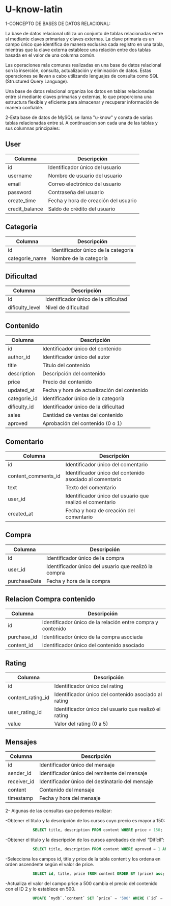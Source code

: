 # U-know-latin
1-CONCEPTO DE BASES DE DATOS RELACIONAL:

La base de datos relacional utiliza un conjunto de tablas relacionadas entre sí mediante claves primarias y claves externas. 
La clave primaria es un campo único que identifica de manera exclusiva cada registro en una tabla,
mientras que la clave externa establece una relación entre dos tablas basada en el valor de una columna común.

Las operaciones más comunes realizadas en una base de datos relacional son la inserción, consulta, actualización y eliminación de datos.
Estas operaciones se llevan a cabo utilizando lenguajes de consulta como SQL (Structured Query Language).

Una base de datos relacional organiza los datos en tablas relacionadas entre sí mediante claves primarias y externas, lo que proporciona una estructura flexible y eficiente para almacenar y recuperar información de manera confiable.

2-Esta base de datos de MySQL se llama "u-know" y consta de varias tablas relacionadas entre sí.
A continuacion son cada una de las tablas y sus columnas principales:

## User
| Columna        | Descripción                             |
|----------------|-----------------------------------------|
| id             | Identificador único del usuario          |
| username       | Nombre de usuario del usuario            |
| email          | Correo electrónico del usuario           |
| password       | Contraseña del usuario                   |
| create_time    | Fecha y hora de creación del usuario     |
| credit_balance | Saldo de crédito del usuario             |

## Categoria
| Columna        | Descripción                             |
|----------------|-----------------------------------------|
| id             | Identificador único de la categoría      |
| categorie_name | Nombre de la categoría                   |

## Dificultad
| Columna         | Descripción                             |
|-----------------|-----------------------------------------|
| id              | Identificador único de la dificultad     |
| dificulty_level | Nivel de dificultad                      |

## Contenido
| Columna            | Descripción                             |
|--------------------|-----------------------------------------|
| id                 | Identificador único del contenido        |
| author_id          | Identificador único del autor            |
| title              | Título del contenido                     |
| description        | Descripción del contenido                |
| price              | Precio del contenido                     |
| updated_at         | Fecha y hora de actualización del contenido |
| categorie_id       | Identificador único de la categoría      |
| dificulty_id       | Identificador único de la dificultad     |
| sales              | Cantidad de ventas del contenido         |
| aproved            | Aprobación del contenido (0 o 1)         |

## Comentario
| Columna            | Descripción                             |
|--------------------|-----------------------------------------|
| id                 | Identificador único del comentario       |
| content_comments_id| Identificador único del contenido asociado al comentario |
| text               | Texto del comentario                     |
| user_id            | Identificador único del usuario que realizó el comentario |
| created_at         | Fecha y hora de creación del comentario   |

## Compra
| Columna        | Descripción                             |
|----------------|-----------------------------------------|
| id             | Identificador único de la compra         |
| user_id        | Identificador único del usuario que realizó la compra |
| purchaseDate   | Fecha y hora de la compra                |

## Relacion Compra contenido
| Columna        | Descripción                             |
|----------------|-----------------------------------------|
| id             | Identificador único de la relación entre compra y contenido |
| purchase_id    | Identificador único de la compra asociada |
| content_id     | Identificador único del contenido asociado |

## Rating
| Columna            | Descripción                             |
|--------------------|-----------------------------------------|
| id                 | Identificador único del rating           |
| content_rating_id  | Identificador único del contenido asociado al rating |
| user_rating_id     | Identificador único del usuario que realizó el rating |
| value              | Valor del rating (0 a 5)                 |

## Mensajes
| Columna        | Descripción                             |
|----------------|-----------------------------------------|
| id             | Identificador único del mensaje          |
| sender_id      | Identificador único del remitente del mensaje |
| receiver_id    | Identificador único del destinatario del mensaje |
| content        | Contenido del mensaje                    |
| timestamp      | Fecha y hora del mensaje                 |

2- Algunas de las consultas que podemos realizar:

-Obtener el título y la descripción de los cursos cuyo precio es mayor a 150:
```sql
            SELECT title, description FROM content WHERE price > 150; 
```
-Obtener el título y la descripción de los cursos aprobados de nivel “Difícil”:
```sql
            SELECT title, description FROM content WHERE aproved = 1 AND dificulty = 'Difícil'; 
```
-Selecciona los campos id, title y price de la tabla content y los ordena en orden ascendente según el valor de price.
```sql
            SELECT id, title, price fROM content ORDER BY (price) asc;
```
-Actualiza el valor del campo price a 500 cambia el precio del contenido con el ID 2 y lo establece en 500.
```sql
            UPDATE `mydb`.`content` SET `price` = '500' WHERE (`id` = '2');
```
